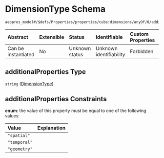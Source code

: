# DimensionType Schema

```txt
aeopres_model#/$defs/Properties/properties/cube:dimensions/anyOf/0/additionalProperties
```



| Abstract            | Extensible | Status         | Identifiable            | Custom Properties | Additional Properties | Access Restrictions | Defined In                                                                |
| :------------------ | :--------- | :------------- | :---------------------- | :---------------- | :-------------------- | :------------------ | :------------------------------------------------------------------------ |
| Can be instantiated | No         | Unknown status | Unknown identifiability | Forbidden         | Allowed               | none                | [model.schema.json\*](../../out/model.schema.json "open original schema") |

## additionalProperties Type

`string` ([DimensionType](model-defs-dimensiontype.md))

## additionalProperties Constraints

**enum**: the value of this property must be equal to one of the following values:

| Value        | Explanation |
| :----------- | :---------- |
| `"spatial"`  |             |
| `"temporal"` |             |
| `"geometry"` |             |
